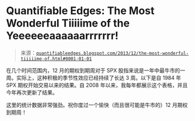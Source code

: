 <!--yml

category: 未分类

date: 2024-05-18 08:38:24

-->

# Quantifiable Edges: The Most Wonderful Tiiiiime of the Yeeeeeeaaaaaarrrrrrr!

> 来源：[`quantifiableedges.blogspot.com/2013/12/the-most-wonderful-tiiiiime-of.html#0001-01-01`](http://quantifiableedges.blogspot.com/2013/12/the-most-wonderful-tiiiiime-of.html#0001-01-01)

在几个时间范围内，12 月的期权到期周对于 SPX 股指来说是一年中最牛市的一周。实际上，这种积极的季节性效应已经持续了长达 3 周。以下是自 1984 年 SPX 期权开始交易以来的结果。自 2008 年以来，我每年都展示这个表格，并且今年再次更新了结果。

这里的统计数据非常强劲。祝你度过一个愉快（而且很可能是牛市的）12 月期权到期周！
